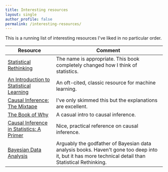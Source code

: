 ```yaml
---
title: Interesting resources
layout: single
author_profile: false
permalink: /interesting-resources/
---
```


This is a running list of interesting resources I've liked in no particular order.

| Resource | Comment  |
| --- |  --- | 
| [Statistical Rethinking](https://xcelab.net/rm/statistical-rethinking/) | The name is appropriate. This book completely changed how I think of statistics. |
| [An Introduction to Statistical Learning](https://www.statlearning.com/) | An oft-cited, classic resource for machine learning. |
| [Causal Inference: The Mixtape](https://mixtape.scunning.com/index.html) | I've only skimmed this but the explanations are excellent. |
| [The Book of Why](http://bayes.cs.ucla.edu/WHY/) | A casual intro to causal inference.  |
| [Causal Inference in Statistics: A Primer](http://bayes.cs.ucla.edu/PRIMER/) | Nice, practical reference on causal inference. |
| [Bayesian Data Analysis](http://www.stat.columbia.edu/~gelman/book/) | Arguably the godfather of Bayesian data analysis books. Haven't gone too deep into it, but it has more technical detail than Statistical Rethinking. |

